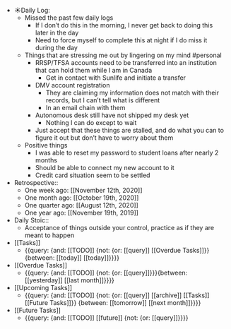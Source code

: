 - ☀️Daily Log:
    - Missed the past few daily logs
        - If I don’t do this in the morning, I never get back to doing this later in the day
        - Need to force myself to complete this at night if I do miss it during the day
    - Things that are stressing me out by lingering on my mind #personal
        - RRSP/TFSA accounts need to be transferred into an institution that can hold them while I am in Canada
            - Get in contact with Sunlife and initiate a transfer 
        - DMV account registration
            - They are claiming my information does not match with their records, but I can’t tell what is different
            - In an email chain with them
        - Autonomous desk still have not shipped my desk yet
            - Nothing I can do except to wait
        - Just accept that these things are stalled, and do what you can to figure it out but don’t have to worry about them
    - Positive things
        - I was able to reset my password to student loans after nearly 2 months
        - Should be able to connect my new account to it
        - Credit card situation seem to be settled
- Retrospective::
    - One week ago: [[November 12th, 2020]]
    - One month ago: [[October 19th, 2020]]
    - One quarter ago: [[August 12th, 2020]]
    - One year ago: [[November 19th, 2019]]
- Daily Stoic::
    - Acceptance of things outside your control, practice as if they are meant to happen
- [[Tasks]]
    - {{query: {and: [[TODO]] {not: {or: [[query]] [[Overdue Tasks]]}} {between: [[today]] [[today]]}}}}
- [[Overdue Tasks]]
    - {{query: {and: [[TODO]] {not: {or: [[query]]}}}{between: [[yesterday]] [[last month]]}}}}
- [[Upcoming Tasks]]
    - {{query: {and: [[TODO]] {not: {or: [[query]] [[archive]] [[Tasks]] [[Future Tasks]]}} {between: [[tomorrow]] [[next month]]}}}}
- [[Future Tasks]]
    - {{query: {and: [[TODO]] [[future]] {not: {or: [[query]]}}}}
